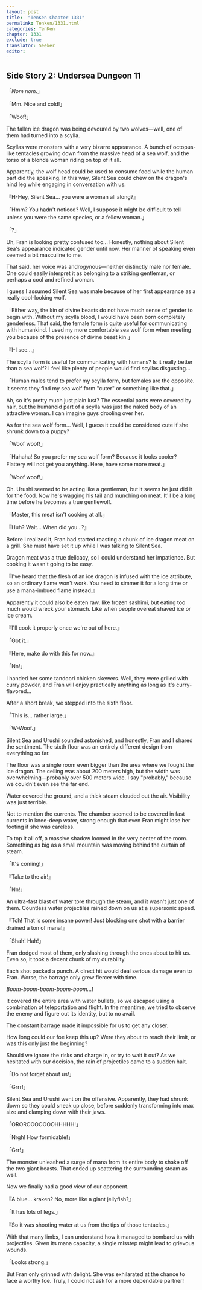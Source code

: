```yaml
---
layout: post
title:  "TenKen Chapter 1331"
permalink: Tenken/1331.html
categories: TenKen
chapter: 1331
exclude: true
translator: Seeker
editor: 
---
```

<h2>Side Story 2: Undersea Dungeon 11</h2>

「*Nom nom*.」

「Mm. Nice and cold!」

「Woof!」

The fallen ice dragon was being devoured by two wolves—well, one of them had turned into a scylla.

Scyllas were monsters with a very bizarre appearance. A bunch of octopus-like tentacles growing down from the massive head of a sea wolf, and the torso of a blonde woman riding on top of it all.

Apparently, the wolf head could be used to consume food while the human part did the speaking. In this way, Silent Sea could chew on the dragon's hind leg while engaging in conversation with us.

『H-Hey, Silent Sea... you were a woman all along?』

「Hmm? You hadn't noticed? Well, I suppose it might be difficult to tell unless you were the same species, or a fellow woman.」

「?」

Uh, Fran is looking pretty confused too... Honestly, nothing about Silent Sea's appearance indicated gender until now. Her manner of speaking even seemed a bit masculine to me.

That said, her voice was androgynous—neither distinctly male nor female. One could easily interpret it as belonging to a striking gentleman, or perhaps a cool and refined woman.

I guess I assumed Silent Sea was male because of her first appearance as a really cool-looking wolf.

「Either way, the kin of divine beasts do not have much sense of gender to begin with. Without my scylla blood, I would have been born completely genderless. That said, the female form is quite useful for communicating with humankind. I used my more comfortable sea wolf form when meeting you because of the presence of divine beast kin.」

『I-I see...』

The scylla form is useful for communicating with humans? Is it really better than a sea wolf? I feel like plenty of people would find scyllas disgusting...

「Human males tend to prefer my scylla form, but females are the opposite. It seems they find my sea wolf form "cuter" or something like that.」

Ah, so it's pretty much just plain lust? The essential parts were covered by hair, but the humanoid part of a scylla was just the naked body of an attractive woman. I can imagine guys drooling over her.

As for the sea wolf form... Well, I guess it could be considered cute if she shrunk down to a puppy?

「Woof woof!」

「Hahaha! So you prefer my sea wolf form? Because it looks cooler? Flattery will not get you anything. Here, have some more meat.」

「Woof woof!」

Oh. Urushi seemed to be acting like a gentleman, but it seems he just did it for the food. Now he's wagging his tail and munching on meat. It'll be a long time before he becomes a true gentlewolf.

「Master, this meat isn't cooking at all.」

『Huh? Wait... When did you...?』

Before I realized it, Fran had started roasting a chunk of ice dragon meat on a grill. She must have set it up while I was talking to Silent Sea.

Dragon meat was a true delicacy, so I could understand her impatience. But cooking it wasn't going to be easy.

『I've heard that the flesh of an ice dragon is infused with the ice attribute, so an ordinary flame won't work. You need to simmer it for a long time or use a mana-imbued flame instead.』

Apparently it could also be eaten raw, like frozen sashimi, but eating too much would wreck your stomach. Like when people overeat shaved ice or ice cream.

『I'll cook it properly once we're out of here.』

「Got it.」

『Here, make do with this for now.』

「Nn!」

I handed her some tandoori chicken skewers. Well, they were grilled with curry powder, and Fran will enjoy practically anything as long as it's curry-flavored...

After a short break, we stepped into the sixth floor.

「This is... rather large.」

「W-Woof.」

Silent Sea and Urushi sounded astonished, and honestly, Fran and I shared the sentiment. The sixth floor was an entirely different design from everything so far.

The floor was a single room even bigger than the area where we fought the ice dragon. The ceiling was about 200 meters high, but the width was overwhelming—probably over 500 meters wide. I say "probably," because we couldn't even see the far end.

Water covered the ground, and a thick steam clouded out the air. Visibility was just terrible.

Not to mention the currents. The chamber seemed to be covered in fast currents in knee-deep water, strong enough that even Fran might lose her footing if she was careless.

To top it all off, a massive shadow loomed in the very center of the room. Something as big as a small mountain was moving behind the curtain of steam.

「It's coming!」

『Take to the air!』

「Nn!」

An ultra-fast blast of water tore through the steam, and it wasn't just one of them. Countless water projectiles rained down on us at a supersonic speed.

『Tch! That is some insane power! Just blocking one shot with a barrier drained a ton of mana!』

「Shah! Hah!」

Fran dodged most of them, only slashing through the ones about to hit us. Even so, it took a decent chunk of my durability.

Each shot packed a punch. A direct hit would deal serious damage even to Fran. Worse, the barrage only grew fiercer with time.

*Boom-boom-boom-boom-boom...*!

It covered the entire area with water bullets, so we escaped using a combination of teleportation and flight. In the meantime, we tried to observe the enemy and figure out its identity, but to no avail.

The constant barrage made it impossible for us to get any closer.

How long could our foe keep this up? Were they about to reach their limit, or was this only just the beginning?

Should we ignore the risks and charge in, or try to wait it out? As we hesitated with our decision, the rain of projectiles came to a sudden halt.

「Do not forget about us!」

「Grrr!」

Silent Sea and Urushi went on the offensive. Apparently, they had shrunk down so they could sneak up close, before suddenly transforming into max size and clamping down with their jaws.

「OROROOOOOOOHHHHH!」

「Nrgh! How formidable!」

「Grr!」

The monster unleashed a surge of mana from its entire body to shake off the two giant beasts. That ended up scattering the surrounding steam as well.

Now we finally had a good view of our opponent.

『A blue... kraken? No, more like a giant jellyfish?』

「It has lots of legs.」

『So it was shooting water at us from the tips of those tentacles.』

With that many limbs, I can understand how it managed to bombard us with projectiles. Given its mana capacity, a single misstep might lead to grievous wounds.

「Looks strong.」

But Fran only grinned with delight. She was exhilarated at the chance to face a worthy foe. Truly, I could not ask for a more dependable partner!



